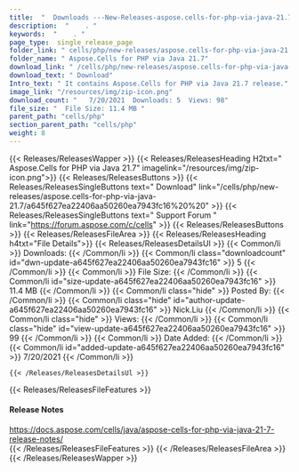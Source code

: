 ```yaml
---
title:  "  Downloads ---New-Releases-aspose.cells-for-php-via-java-21.7 . " 
description:  "    . " 
keywords:  "    . " 
page_type:  single_release_page
folder_link: " cells/php/new-releases/aspose.cells-for-php-via-java-21.7/"
folder_name: " Aspose.Cells for PHP via Java 21.7"
download_link: " /cells/php/new-releases/aspose.cells-for-php-via-java-21.7/a645f627ea22406aa50260ea7943fc16"
download_text: " Download"
Intro_text: " It contains Aspose.Cells for PHP via Java 21.7 release."
image_link: "/resources/img/zip-icon.png"
download_count: "   7/20/2021  Downloads: 5  Views: 98"
file_size: "  File Size: 11.4 MB "
parent_path: "cells/php"
section_parent_path: "cells/php"
weight: 8 
---
```


{{< Releases/ReleasesWapper >}}
  {{< Releases/ReleasesHeading H2txt=" Aspose.Cells for PHP via Java 21.7" imagelink="/resources/img/zip-icon.png">}}
  {{< Releases/ReleasesButtons >}}
    {{< Releases/ReleasesSingleButtons text=" Download" link="/cells/php/new-releases/aspose.cells-for-php-via-java-21.7/a645f627ea22406aa50260ea7943fc16%20%20" >}}
    {{< Releases/ReleasesSingleButtons text=" Support Forum " link="https://forum.aspose.com/c/cells" >}}
  {{< Releases/ReleasesButtons >}}
  {{< Releases/ReleasesFileArea >}}
    {{< Releases/ReleasesHeading h4txt="File Details">}}
    {{< Releases/ReleasesDetailsUl >}}
            {{< Common/li  >}} Downloads: {{< /Common/li >}} 
      {{< Common/li class="downloadcount" id="dwn-update-a645f627ea22406aa50260ea7943fc16" >}} 5 {{< /Common/li >}} 
      {{< Common/li  >}} File Size: {{< /Common/li >}} 
      {{< Common/li id="size-update-a645f627ea22406aa50260ea7943fc16" >}} 11.4 MB {{< /Common/li >}} 
      {{< Common/li  class="hide" >}} Posted By: {{< /Common/li >}} 
      {{< Common/li class="hide" id="author-update-a645f627ea22406aa50260ea7943fc16" >}} Nick.Liu {{< /Common/li >}} 
      {{< Common/li class="hide"  >}} Views: {{< /Common/li >}} 
      {{< Common/li class="hide" id="view-update-a645f627ea22406aa50260ea7943fc16" >}} 99 {{< /Common/li >}} 
      {{< Common/li  >}} Date Added: {{< /Common/li >}} 
      {{< Common/li id="added-update-a645f627ea22406aa50260ea7943fc16" >}} 7/20/2021 {{< /Common/li >}} 

    {{< /Releases/ReleasesDetailsUl >}}

  {{< Releases/ReleasesFileFeatures >}}
      <h4>Release Notes</h4><div><a href="https://docs.aspose.com/cells/java/aspose-cells-for-php-via-java-21-7-release-notes/">https://docs.aspose.com/cells/java/aspose-cells-for-php-via-java-21-7-release-notes/</a></div>
  {{< /Releases/ReleasesFileFeatures >}}
 {{< /Releases/ReleasesFileArea >}}
{{< /Releases/ReleasesWapper >}}


